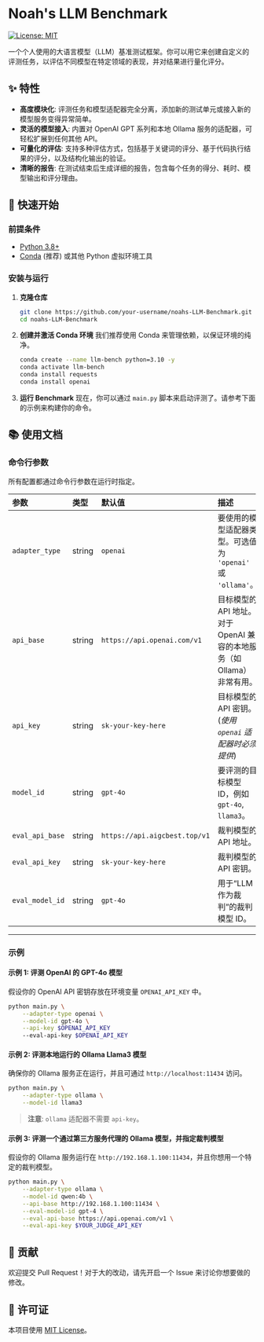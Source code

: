 # Noah's LLM Benchmark

[![License: MIT](https://img.shields.io/badge/License-MIT-yellow.svg)](https://opensource.org/licenses/MIT)

一个个人使用的大语言模型（LLM）基准测试框架。你可以用它来创建自定义的评测任务，以评估不同模型在特定领域的表现，并对结果进行量化评分。

## ✨ 特性

-   **高度模块化**: 评测任务和模型适配器完全分离，添加新的测试单元或接入新的模型服务变得异常简单。
-   **灵活的模型接入**: 内置对 OpenAI GPT 系列和本地 Ollama 服务的适配器，可轻松扩展到任何其他 API。
-   **可量化的评估**: 支持多种评估方式，包括基于关键词的评分、基于代码执行结果的评分，以及结构化输出的验证。
-   **清晰的报告**: 在测试结束后生成详细的报告，包含每个任务的得分、耗时、模型输出和评分理由。

## 🚀 快速开始

### 前提条件

-   [Python 3.8+](https://www.python.org/downloads/)
-   [Conda](https://docs.conda.io/en/latest/miniconda.html) (推荐) 或其他 Python 虚拟环境工具

### 安装与运行

1.  **克隆仓库**
    ```bash
    git clone https://github.com/your-username/noahs-LLM-Benchmark.git
    cd noahs-LLM-Benchmark
    ```

2.  **创建并激活 Conda 环境**
    我们推荐使用 Conda 来管理依赖，以保证环境的纯净。
    ```bash
    conda create --name llm-bench python=3.10 -y
    conda activate llm-bench
    conda install requests
    conda install openai
    ```

3.  **运行 Benchmark**
    现在，你可以通过 `main.py` 脚本来启动评测了。请参考下面的示例来构建你的命令。

## 📚 使用文档

### 命令行参数

所有配置都通过命令行参数在运行时指定。

| 参数              | 类型   |默认值                              | 描述                                                                    |
| :---------------- | :----- | :---------------------------------- | :---------------------------------------------------------------------- |
| `adapter_type`  | string |  `openai`                            | 要使用的模型适配器类型。可选值为 `'openai'` 或 `'ollama'`。             |
| `api_base`      | string | `https://api.openai.com/v1`         | 目标模型的 API 地址。对于 OpenAI 兼容的本地服务（如 Ollama）非常有用。    |
| `api_key`       | string |  `sk-your-key-here`                              | 目标模型的 API 密钥。(*使用 `openai` 适配器时必须提供*)                 |
| `model_id`      | string |  `gpt-4o`                                  | 要评测的目标模型 ID，例如 `gpt-4o`, `llama3`。                          |
| `eval_api_base` | string |  `https://api.aigcbest.top/v1`      | 裁判模型的 API 地址。                                                   |
| `eval_api_key`  | string |  `sk-your-key-here`                  | 裁判模型的 API 密钥。   |
| `eval_model_id` | string |  `gpt-4o`             | 用于“LLM作为裁判”的裁判模型 ID。                                        |

---

### 示例

#### 示例 1: 评测 OpenAI 的 GPT-4o 模型

假设你的 OpenAI API 密钥存放在环境变量 `OPENAI_API_KEY` 中。

```bash
python main.py \
    --adapter-type openai \
    --model-id gpt-4o \
    --api-key $OPENAI_API_KEY
    --eval-api-key $OPENAI_API_KEY
```

#### 示例 2: 评测本地运行的 Ollama Llama3 模型

确保你的 Ollama 服务正在运行，并且可通过 `http://localhost:11434` 访问。

```bash
python main.py \
    --adapter-type ollama \
    --model-id llama3
```
> **注意**: `ollama` 适配器不需要 `api-key`。

#### 示例 3: 评测一个通过第三方服务代理的 Ollama 模型，并指定裁判模型

假设你的 Ollama 服务运行在 `http://192.168.1.100:11434`，并且你想用一个特定的裁判模型。

```bash
python main.py \
    --adapter-type ollama \
    --model-id qwen:4b \
    --api-base http://192.168.1.100:11434 \
    --eval-model-id gpt-4 \
    --eval-api-base https://api.openai.com/v1 \
    --eval-api-key $YOUR_JUDGE_API_KEY
```
## 🤝 贡献

欢迎提交 Pull Request！对于大的改动，请先开启一个 Issue 来讨论你想要做的修改。

## 📜 许可证

本项目使用 [MIT License](LICENSE)。